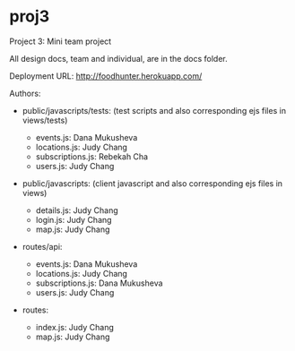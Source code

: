 proj3
=====

Project 3: Mini team project

All design docs, team and individual, are in the docs folder.

Deployment URL: http://foodhunter.herokuapp.com/

Authors:

- public/javascripts/tests: (test scripts and also corresponding ejs files in views/tests)
  - events.js: Dana Mukusheva
  - locations.js: Judy Chang
  - subscriptions.js: Rebekah Cha
  - users.js: Judy Chang

- public/javascripts: (client javascript and also corresponding ejs files in views)
  - details.js: Judy Chang
  - login.js: Judy Chang
  - map.js: Judy Chang

- routes/api:
  - events.js: Dana Mukusheva
  - locations.js: Judy Chang
  - subscriptions.js: Dana Mukusheva
  - users.js: Judy Chang

- routes:
  - index.js: Judy Chang
  - map.js: Judy Chang

